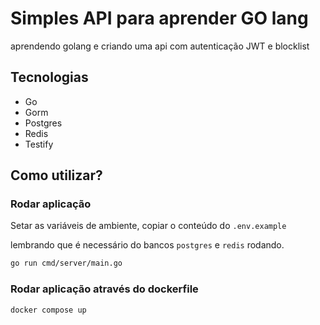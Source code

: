 # Simples API para aprender GO lang

aprendendo golang e criando uma api com autenticação JWT e blocklist

## Tecnologias

- Go
- Gorm
- Postgres
- Redis
- Testify

## Como utilizar?

### Rodar aplicação

Setar as variáveis de ambiente, copiar o conteúdo do `.env.example`

lembrando que é necessário do bancos `postgres` e `redis` rodando.

```bash
go run cmd/server/main.go
```

### Rodar aplicação através do dockerfile

```bash
docker compose up
```
